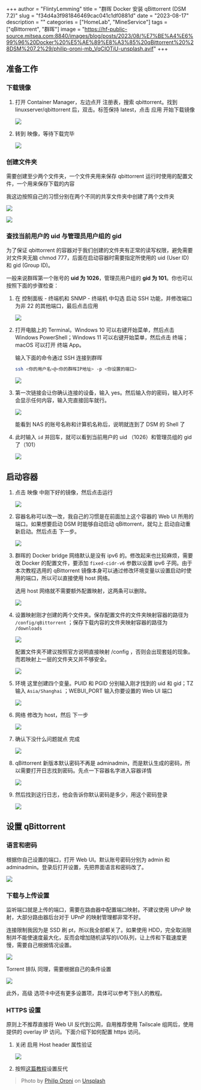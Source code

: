 +++
author = "FlintyLemming"
title = "群晖 Docker 安装 qBittorrent (DSM 7.2)"
slug = "f34d4a3f981846469cac041c1df0881d"
date = "2023-08-17"
description = ""
categories = ["HomeLab", "MineService"]
tags = ["qBittorrent", "群晖"]
image = "https://hf-public-source.mitsea.com:8840/images/blog/posts/2023/08/%E7%BE%A4%E6%99%96%20Docker%20%E5%AE%89%E8%A3%85%20qBittorrent%20%28DSM%207.2%29/philip-oroni-mb_VqCIOTiU-unsplash.avif"
+++

## 准备工作

### 下载镜像

1. 打开 Container Manager，左边点开 注册表，搜索 qbittorrent。找到 linuxserver/qbittorrent 后，双击。标签保持 latest，点击 应用 开始下载镜像
    
    ![](https://hf-public-source.mitsea.com:8840/images/blog/posts/2023/08/%E7%BE%A4%E6%99%96%20Docker%20%E5%AE%89%E8%A3%85%20qBittorrent%20%28DSM%207.2%29/Untitled.avif)
    
2. 转到 映像，等待下载完毕
    
    ![](https://hf-public-source.mitsea.com:8840/images/blog/posts/2023/08/%E7%BE%A4%E6%99%96%20Docker%20%E5%AE%89%E8%A3%85%20qBittorrent%20%28DSM%207.2%29/Untitled%201.avif)
    

### 创建文件夹

需要创建至少两个文件夹，一个文件夹用来保存 qbittorrent 运行时使用的配置文件，一个用来保存下载的内容

我这边按照自己的习惯分别在两个不同的共享文件夹中创建了两个文件夹

![](https://hf-public-source.mitsea.com:8840/images/blog/posts/2023/08/%E7%BE%A4%E6%99%96%20Docker%20%E5%AE%89%E8%A3%85%20qBittorrent%20%28DSM%207.2%29/Untitled%202.avif)

![](https://hf-public-source.mitsea.com:8840/images/blog/posts/2023/08/%E7%BE%A4%E6%99%96%20Docker%20%E5%AE%89%E8%A3%85%20qBittorrent%20%28DSM%207.2%29/Untitled%203.avif)

### 查找当前用户的 uid 与管理员用户组的 gid

为了保证 qbittorrent 的容器对于我们创建的文件夹有正常的读写权限，避免需要对文件夹无脑 chmod 777，后面在启动容器时需要指定所使用的 uid (User ID) 和 gid (Group ID)。

一般来说群晖第一个账号的 **uid 为 1026**，管理员用户组的 **gid 为 101**。你也可以按照下面的步骤检查：

1. 在 控制面板 - 终端机和 SNMP - 终端机 中勾选 启动 SSH 功能，并修改端口为非 22 的其他端口，最后点击应用
    
    ![](https://hf-public-source.mitsea.com:8840/images/blog/posts/2023/08/%E7%BE%A4%E6%99%96%20Docker%20%E5%AE%89%E8%A3%85%20qBittorrent%20%28DSM%207.2%29/Untitled%204.avif)
    
2. 打开电脑上的 Terminal。Windows 10 可以右键开始菜单，然后点击 Windows PowerShell；Windows 11 可以右键开始菜单，然后点击 终端；macOS 可以打开 终端 App。
    
    输入下面的命令通过 SSH 连接到群晖
    
    ```bash
    ssh <你的用户名>@<你的群晖IP地址> -p <你设置的端口>
    ```
    
    ![](https://hf-public-source.mitsea.com:8840/images/blog/posts/2023/08/%E7%BE%A4%E6%99%96%20Docker%20%E5%AE%89%E8%A3%85%20qBittorrent%20%28DSM%207.2%29/Untitled%205.avif)
    
3. 第一次链接会让你确认连接的设备，输入 yes。然后输入你的密码，输入时不会显示任何内容，输入完直接回车就行。
    
    ![](https://hf-public-source.mitsea.com:8840/images/blog/posts/2023/08/%E7%BE%A4%E6%99%96%20Docker%20%E5%AE%89%E8%A3%85%20qBittorrent%20%28DSM%207.2%29/Untitled%206.avif)
    
    能看到 NAS 的账号名称和计算机名称后，说明就连到了 DSM 的 Shell 了
    
4. 此时输入 `id` 并回车，就可以看到当前用户的 uid （1026）和管理员组的 gid 了（101）
    
    ![](https://hf-public-source.mitsea.com:8840/images/blog/posts/2023/08/%E7%BE%A4%E6%99%96%20Docker%20%E5%AE%89%E8%A3%85%20qBittorrent%20%28DSM%207.2%29/Untitled%207.avif)
    

## 启动容器

1. 点击 映像 中刚下好的镜像，然后点击运行
    
    ![](https://hf-public-source.mitsea.com:8840/images/blog/posts/2023/08/%E7%BE%A4%E6%99%96%20Docker%20%E5%AE%89%E8%A3%85%20qBittorrent%20%28DSM%207.2%29/Untitled%208.avif)
    
2. 容器名称可以改一改，我自己的习惯是在前面加上这个容器的 Web UI 所用的端口。如果想要启动 DSM 时能够自动启动 qBittorrent，就勾上 启动自动重新启动。然后点击 下一步。
    
    ![](https://hf-public-source.mitsea.com:8840/images/blog/posts/2023/08/%E7%BE%A4%E6%99%96%20Docker%20%E5%AE%89%E8%A3%85%20qBittorrent%20%28DSM%207.2%29/Untitled%209.avif)
    
3. 群晖的 Docker bridge 网络默认是没有 ipv6 的。修改起来也比较麻烦，需要改 Docker 的配置文件，要添加 `fixed-cidr-v6` 参数以设置 ipv6 子网。由于本次教程选用的 qBittorrent 镜像本身可以通过修改环境变量以设置启动时使用的端口，所以可以直接使用 host 网络。
    
    选用 host 网络就不需要额外配置映射，这两条可以删除。
    
    ![](https://hf-public-source.mitsea.com:8840/images/blog/posts/2023/08/%E7%BE%A4%E6%99%96%20Docker%20%E5%AE%89%E8%A3%85%20qBittorrent%20%28DSM%207.2%29/Untitled%2010.avif)
    
4. 设置映射刚才创建的两个文件夹。保存配置文件的文件夹映射容器的路径为 `/config/qBittorrent` ；保存下载内容的文件夹映射容器的路径为 `/downloads`
    
    ![](https://hf-public-source.mitsea.com:8840/images/blog/posts/2023/08/%E7%BE%A4%E6%99%96%20Docker%20%E5%AE%89%E8%A3%85%20qBittorrent%20%28DSM%207.2%29/Untitled%2011.avif)
    
    配置文件夹不建议按照官方说明直接映射 /config ，否则会出现套娃的现象。而若映射上一层的文件夹又并不够安全。
    
    ![](https://hf-public-source.mitsea.com:8840/images/blog/posts/2023/08/%E7%BE%A4%E6%99%96%20Docker%20%E5%AE%89%E8%A3%85%20qBittorrent%20%28DSM%207.2%29/Untitled%2012.avif)
    
5. 环境 这里创建四个变量。PUID 和 PGID 分别输入刚才找到的 uid 和 gid；TZ 输入 `Asia/Shanghai` ；WEBUI_PORT 输入你要设置的 Web UI 端口
    
    ![](https://hf-public-source.mitsea.com:8840/images/blog/posts/2023/08/%E7%BE%A4%E6%99%96%20Docker%20%E5%AE%89%E8%A3%85%20qBittorrent%20%28DSM%207.2%29/Untitled%2013.avif)
    
6. 网络 修改为 host，然后 下一步
    
    ![](https://hf-public-source.mitsea.com:8840/images/blog/posts/2023/08/%E7%BE%A4%E6%99%96%20Docker%20%E5%AE%89%E8%A3%85%20qBittorrent%20%28DSM%207.2%29/Untitled%2014.avif)
    
7. 确认下没什么问题就点 完成
    
    ![](https://hf-public-source.mitsea.com:8840/images/blog/posts/2023/08/%E7%BE%A4%E6%99%96%20Docker%20%E5%AE%89%E8%A3%85%20qBittorrent%20%28DSM%207.2%29/Untitled%2015.avif)
    
8. qBittorrent 新版本默认密码不再是 adminadmin，而是默认生成的密码，所以需要打开日志找到密码。先点一下容器名字进入容器详情

    ![](https://hf-public-source.mitsea.com:8840/images/blog/posts/2023/08/%E7%BE%A4%E6%99%96%20Docker%20%E5%AE%89%E8%A3%85%20qBittorrent%20%28DSM%207.2%29/CleanShot%202024-03-27%20at%2018.12.54%402x.avif)

9. 然后找到这行日志，他会告诉你默认密码是多少，用这个密码登录

    ![](https://hf-public-source.mitsea.com:8840/images/blog/posts/2023/08/%E7%BE%A4%E6%99%96%20Docker%20%E5%AE%89%E8%A3%85%20qBittorrent%20%28DSM%207.2%29/CleanShot%202024-03-27%20at%2018.10.40%402x.avif)

## 设置 qBittorrent

### 语言和密码

根据你自己设置的端口，打开 Web UI。默认账号密码分别为 admin 和 adminadmin。登录后打开设置，先把界面语言和密码改了。

![](https://hf-public-source.mitsea.com:8840/images/blog/posts/2023/08/%E7%BE%A4%E6%99%96%20Docker%20%E5%AE%89%E8%A3%85%20qBittorrent%20%28DSM%207.2%29/Untitled%2017.avif)

### 下载与上传设置

监听端口就是上传的端口，需要在路由器中配置端口映射。不建议使用 UPnP 映射，大部分路由器后台对于 UPnP 的映射管理都非常不好。

连接限制我因为是 SSD 刷 pt，所以我全部都关了。如果使用 HDD，完全取消限制并不能使速度最大化，反而会增加随机读写的I/O队列，让上传和下载速度更慢，需要自己根据情况设置。

![](https://hf-public-source.mitsea.com:8840/images/blog/posts/2023/08/%E7%BE%A4%E6%99%96%20Docker%20%E5%AE%89%E8%A3%85%20qBittorrent%20%28DSM%207.2%29/Untitled%2018.avif)

Torrent 排队 同理，需要根据自己的条件设置

![](https://hf-public-source.mitsea.com:8840/images/blog/posts/2023/08/%E7%BE%A4%E6%99%96%20Docker%20%E5%AE%89%E8%A3%85%20qBittorrent%20%28DSM%207.2%29/Untitled%2019.avif)

此外，高级 选项卡中还有更多设置项，具体可以参考下别人的教程。

### HTTPS 设置

原则上不推荐直接将 Web UI 反代到公网，自用推荐使用 Tailscale 组网后，使用提供的 overlay IP 访问。下面介绍下如何配置 https 访问。

1. 关闭 启用 Host header 属性验证
    
    ![](https://hf-public-source.mitsea.com:8840/images/blog/posts/2023/08/%E7%BE%A4%E6%99%96%20Docker%20%E5%AE%89%E8%A3%85%20qBittorrent%20%28DSM%207.2%29/Untitled%2020.avif)
    
2. 按照[这篇教程](https://blog.mitsea.com/3a0b40567ffe42e999eade2fdaf775b0/)设置反代

> Photo by [Philip Oroni](https://unsplash.com/@philipsfuture?utm_source=unsplash&utm_medium=referral&utm_content=creditCopyText) on [Unsplash](https://unsplash.com/photos/a-close-up-of-a-black-and-blue-background-mb_VqCIOTiU?utm_source=unsplash&utm_medium=referral&utm_content=creditCopyText)
  